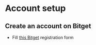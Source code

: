 # Account setup

## Create an account on Bitget

- Fill [this Bitget](https://www.bitget.site/en/referral/register?from=referral&clacCode=QBBLW2XR) registration form
